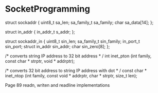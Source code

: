 # SocketProgramming

struct sockaddr {
  uint8_t sa_len;
  sa_family_t sa_family;
  char sa_data[14];
};

struct in_addr {
in_addr_t s_addr;
};

struct sockaddr_in {
  uint8_t sin_len;
  sa_family_t sin_family;
  in_port_t sin_port;
  struct in_addr sin_addr;
  char sin_zero[8];
};

/* converts string IP address to 32 bit address * /
int inet_pton (int family, const char * strptr, void * addrptr);

/* converts 32 bit address to string IP address with dot * /
const char * inet_ntop (int family, const void * addrptr, char * strptr, size_t len);


Page 89 readn, writen and readline implementations
